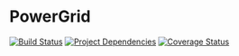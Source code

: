# PowerGrid

[![Build Status](https://travis-ci.org/ChrisCarleton/PowerGrid.svg?branch=master)](https://travis-ci.org/ChrisCarleton/PowerGrid) [![Project Dependencies](https://david-dm.org/ChrisCarleton/PowerGrid.svg)](https://david-dm.org/ChrisCarleton/PowerGrid) [![Coverage Status](https://coveralls.io/repos/github/ChrisCarleton/PowerGrid/badge.svg?branch=master)](https://coveralls.io/github/ChrisCarleton/PowerGrid?branch=master)
